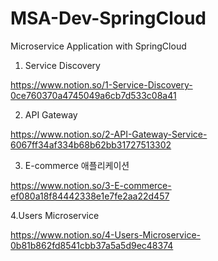 # MSA-Dev-SpringCloud
Microservice Application with SpringCloud


1. Service Discovery 

https://www.notion.so/1-Service-Discovery-0ce760370a4745049a6cb7d533c08a41

2. API Gateway

https://www.notion.so/2-API-Gateway-Service-6067ff34af334b68b62bb31727513302

3. E-commerce 애플리케이션

https://www.notion.so/3-E-commerce-ef080a18f84442338e1e7fe2aa22d457

4.Users Microservice

https://www.notion.so/4-Users-Microservice-0b81b862fd8541cbb37a5a5d9ec48374

